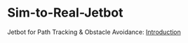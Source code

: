 # Sim-to-Real-Jetbot
Jetbot for Path Tracking &amp; Obstacle Avoidance:
[Introduction](<http://example.com/](https://zesty-mine-c90.notion.site/Final-Report-bd6136eb68954316931d10e628e39921?pvs=4>)
